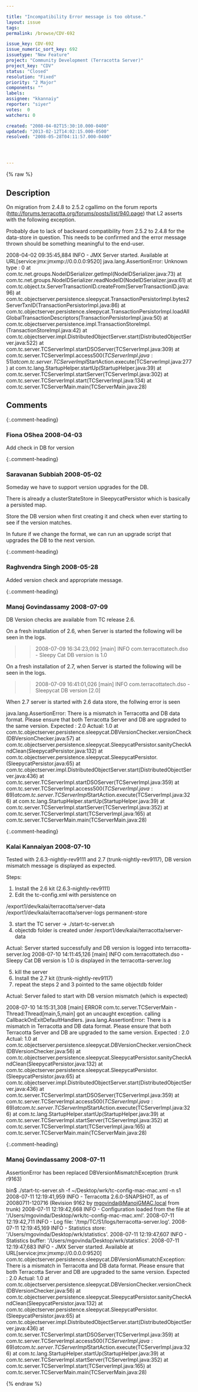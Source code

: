 ```yaml
---

title: "Incompatibility Error message is too obtuse."
layout: issue
tags: 
permalink: /browse/CDV-692

issue_key: CDV-692
issue_numeric_sort_key: 692
issuetype: "New Feature"
project: "Community Development (Terracotta Server)"
project_key: "CDV"
status: "Closed"
resolution: "Fixed"
priority: "2 Major"
components: ""
labels: 
assignee: "kkannaiy"
reporter: "siyer"
votes:  0
watchers: 0

created: "2008-04-02T15:30:10.000-0400"
updated: "2013-02-12T14:02:15.000-0500"
resolved: "2008-05-28T04:11:57.000-0400"




---
```


{% raw %}

## Description

<div markdown="1" class="description">

On migration from 2.4.8 to 2.5.2 cgallimo on the forum reports (http://forums.terracotta.org/forums/posts/list/940.page) that L2 asserts with the following exception. 

Probably due to lack of backward compatibility from 2.5.2 to 2.4.8 for the data-store in question. This needs to be confirmed and the error message thrown should be something meaningful to the end-user.

 2008-04-02 09:35:45,884 INFO - JMX Server started. Available at URL[service:jmx:jmxmp://0.0.0.0:9520]
 java.lang.AssertionError: Unknown type : 0
         at com.tc.net.groups.NodeIDSerializer.getImpl(NodeIDSerializer.java:73)
         at com.tc.net.groups.NodeIDSerializer.readNodeID(NodeIDSerializer.java:61)
         at com.tc.object.tx.ServerTransactionID.createFrom(ServerTransactionID.java:96)
         at com.tc.objectserver.persistence.sleepycat.TransactionPersistorImpl.bytes2ServerTxnID(TransactionPersistorImpl.java:86)
         at com.tc.objectserver.persistence.sleepycat.TransactionPersistorImpl.loadAllGlobalTransactionDescriptors(TransactionPersistorImpl.java:50)
         at com.tc.objectserver.persistence.impl.TransactionStoreImpl.<init>(TransactionStoreImpl.java:42)
         at com.tc.objectserver.impl.DistributedObjectServer.start(DistributedObjectServer.java:522)
         at com.tc.server.TCServerImpl.startDSOServer(TCServerImpl.java:309)
         at com.tc.server.TCServerImpl.access$500(TCServerImpl.java:51)
         at com.tc.server.TCServerImpl$StartAction.execute(TCServerImpl.java:277)
         at com.tc.lang.StartupHelper.startUp(StartupHelper.java:39)
         at com.tc.server.TCServerImpl.startServer(TCServerImpl.java:302)
         at com.tc.server.TCServerImpl.start(TCServerImpl.java:134)
         at com.tc.server.TCServerMain.main(TCServerMain.java:28)

</div>

## Comments


{:.comment-heading}
### **Fiona OShea** <span class="date">2008-04-03</span>

<div markdown="1" class="comment">

Add check in DB for version

</div>


{:.comment-heading}
### **Saravanan Subbiah** <span class="date">2008-05-02</span>

<div markdown="1" class="comment">

Someday we have to support version upgrades for the DB.

There is already a clusterStateStore in SleepycatPersistor which is basically a persisted map.

Store the DB version when first creating it and check when ever starting to see if the version matches.

In future if we change the format, we can run an upgrade script that upgrades the DB to the next version.

</div>


{:.comment-heading}
### **Raghvendra Singh** <span class="date">2008-05-28</span>

<div markdown="1" class="comment">

Added version check and appropriate message.

</div>


{:.comment-heading}
### **Manoj Govindassamy** <span class="date">2008-07-09</span>

<div markdown="1" class="comment">

DB Version checks are available from TC release 2.6.

On a fresh installation of 2.6, when Server is started the following will be seen in the logs.
>>2008-07-09 16:34:23,092 [main] INFO com.terracottatech.dso - Sleepy Cat DB version is 1.0

On a fresh installation of 2.7, when Server is started the following will be seen in the logs.
>>2008-07-09 16:41:01,026 [main] INFO com.terracottatech.dso - Sleepycat DB version [2.0]

When 2.7 server is started with 2.6 data store, the follwing error is seen
>>
java.lang.AssertionError: There is a mismatch in Terracotta and DB data format. Please ensure that both Terracotta Server and DB are upgraded to the same version. Expected : 2.0 Actual: 1.0
        at com.tc.objectserver.persistence.sleepycat.DBVersionChecker.versionCheck(DBVersionChecker.java:57)
        at com.tc.objectserver.persistence.sleepycat.SleepycatPersistor.sanityCheckAndClean(SleepycatPersistor.java:132)
        at com.tc.objectserver.persistence.sleepycat.SleepycatPersistor.<init>(SleepycatPersistor.java:65)
        at com.tc.objectserver.impl.DistributedObjectServer.start(DistributedObjectServer.java:436)
        at com.tc.server.TCServerImpl.startDSOServer(TCServerImpl.java:359)
        at com.tc.server.TCServerImpl.access$500(TCServerImpl.java:69)
        at com.tc.server.TCServerImpl$StartAction.execute(TCServerImpl.java:326)
        at com.tc.lang.StartupHelper.startUp(StartupHelper.java:39)
        at com.tc.server.TCServerImpl.startServer(TCServerImpl.java:352)
        at com.tc.server.TCServerImpl.start(TCServerImpl.java:165)
        at com.tc.server.TCServerMain.main(TCServerMain.java:28)

</div>


{:.comment-heading}
### **Kalai Kannaiyan** <span class="date">2008-07-10</span>

<div markdown="1" class="comment">

Tested with 2.6.3-nightly-rev9111 and 2.7 (trunk-nightly-rev9117), DB version mismatch message is displayed as expected.

Steps:
1. Install the 2.6 kit (2.6.3-nightly-rev9111)
2. Edit the tc-config.xml with persistence on 

 <servers>
    <server host="localhost" name="localhost">
      <data>/export1/dev/kalai/terracotta/server-data</data>
      <logs>/export1/dev/kalai/terracotta/server-logs</logs>
      <dso>
      <persistence>
      <mode>permanent-store</mode>
      </persistence>
      </dso>
  </server>
  </servers>
   
3. start the TC server -> ./start-tc-server.sh
4. objectdb folder is created under /export1/dev/kalai/terracotta/server-data 

Actual: Server started successfully and DB version is logged into terracotta-server.log
2008-07-10 14:11:45,126 [main] INFO com.terracottatech.dso - Sleepy Cat DB version is 1.0 is displayed in the terracotta-server.log

5. kill the server
6. Install the 2.7 kit ((trunk-nightly-rev9117)
7. repeat the steps 2 and 3 pointed to the same objectdb folder

Actual: Server failed to start with DB version mismatch (which is expected)

2008-07-10 14:15:31,308 [main] ERROR com.tc.server.TCServerMain - Thread:Thread[main,5,main] got an uncaught exception. calling CallbackOnExitDefaultHandlers.
java.lang.AssertionError: There is a mismatch in Terracotta and DB data format. Please ensure that both Terracotta Server and DB are upgraded to the same version. Expected : 2.0 Actual: 1.0
	at com.tc.objectserver.persistence.sleepycat.DBVersionChecker.versionCheck(DBVersionChecker.java:56)
	at com.tc.objectserver.persistence.sleepycat.SleepycatPersistor.sanityCheckAndClean(SleepycatPersistor.java:132)
	at com.tc.objectserver.persistence.sleepycat.SleepycatPersistor.<init>(SleepycatPersistor.java:65)
	at com.tc.objectserver.impl.DistributedObjectServer.start(DistributedObjectServer.java:436)
	at com.tc.server.TCServerImpl.startDSOServer(TCServerImpl.java:359)
	at com.tc.server.TCServerImpl.access$500(TCServerImpl.java:69)
	at com.tc.server.TCServerImpl$StartAction.execute(TCServerImpl.java:326)
	at com.tc.lang.StartupHelper.startUp(StartupHelper.java:39)
	at com.tc.server.TCServerImpl.startServer(TCServerImpl.java:352)
	at com.tc.server.TCServerImpl.start(TCServerImpl.java:165)
	at com.tc.server.TCServerMain.main(TCServerMain.java:28)




</div>


{:.comment-heading}
### **Manoj Govindassamy** <span class="date">2008-07-11</span>

<div markdown="1" class="comment">

AssertionError has been replaced DBVersionMismatchException (trunk r9163)

bin$  ./start-tc-server.sh -f ~/Desktop/wrk/tc-config-mac-mac.xml -n s1
2008-07-11 12:19:41,959 INFO - Terracotta 2.6.0-SNAPSHOT, as of 20080711-120716 (Revision 9162 by mgovinda@ManojGMAC.local from trunk)
2008-07-11 12:19:42,668 INFO - Configuration loaded from the file at '/Users/mgovinda/Desktop/wrk/tc-config-mac-mac.xml'.
2008-07-11 12:19:42,711 INFO - Log file: '/tmp/TC/S1/logs/terracotta-server.log'.
2008-07-11 12:19:45,169 INFO - Statistics store: '/Users/mgovinda/Desktop/wrk/statistics'.
2008-07-11 12:19:47,607 INFO - Statistics buffer: '/Users/mgovinda/Desktop/wrk/statistics'.
2008-07-11 12:19:47,683 INFO - JMX Server started. Available at URL[service:jmx:jmxmp://0.0.0.0:9520]
com.tc.objectserver.persistence.sleepycat.DBVersionMismatchException: There is a mismatch in Terracotta and DB data format. Please ensure that both Terracotta Server and DB are upgraded to the same version. Expected : 2.0 Actual: 1.0
        at com.tc.objectserver.persistence.sleepycat.DBVersionChecker.versionCheck(DBVersionChecker.java:56)
        at com.tc.objectserver.persistence.sleepycat.SleepycatPersistor.sanityCheckAndClean(SleepycatPersistor.java:132)
        at com.tc.objectserver.persistence.sleepycat.SleepycatPersistor.<init>(SleepycatPersistor.java:65)
        at com.tc.objectserver.impl.DistributedObjectServer.start(DistributedObjectServer.java:436)
        at com.tc.server.TCServerImpl.startDSOServer(TCServerImpl.java:359)
        at com.tc.server.TCServerImpl.access$500(TCServerImpl.java:69)
        at com.tc.server.TCServerImpl$StartAction.execute(TCServerImpl.java:326)
        at com.tc.lang.StartupHelper.startUp(StartupHelper.java:39)
        at com.tc.server.TCServerImpl.startServer(TCServerImpl.java:352)
        at com.tc.server.TCServerImpl.start(TCServerImpl.java:165)
        at com.tc.server.TCServerMain.main(TCServerMain.java:28)

</div>



{% endraw %}

